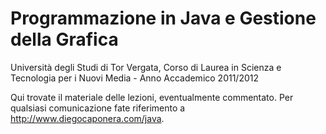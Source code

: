 # Programmazione in Java e Gestione della Grafica

Università degli Studi di Tor Vergata, Corso di Laurea in Scienza e Tecnologia per i Nuovi Media - Anno Accademico 2011/2012

Qui trovate il materiale delle lezioni, eventualmente commentato. Per qualsiasi comunicazione fate riferimento a http://www.diegocaponera.com/java.

